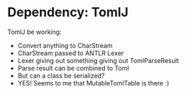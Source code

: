 # Dependency: TomlJ

TomlJ be working: 
- Convert anything to CharStream
- CharStream passed to ANTLR Lexer
- Lexer giving out something giving out TomlParseResult
- Parse result can be combined to Toml
- But can a class be serialized?
- YES! Seems to me that MutableTomlTable is there :)
